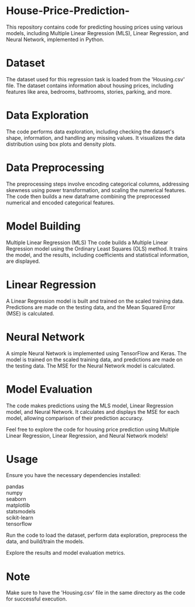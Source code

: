 # House-Price-Prediction-
This repository contains code for predicting housing prices using various models, including Multiple Linear Regression (MLS), Linear Regression, and Neural Network, implemented in Python.

# Dataset
The dataset used for this regression task is loaded from the 'Housing.csv' file. The dataset contains information about housing prices, including features like area, bedrooms, bathrooms, stories, parking, and more.

# Data Exploration
The code performs data exploration, including checking the dataset's shape, information, and handling any missing values. It visualizes the data distribution using box plots and density plots.

# Data Preprocessing
The preprocessing steps involve encoding categorical columns, addressing skewness using power transformation, and scaling the numerical features. The code then builds a new dataframe combining the preprocessed numerical and encoded categorical features.

# Model Building
Multiple Linear Regression (MLS)
The code builds a Multiple Linear Regression model using the Ordinary Least Squares (OLS) method. It trains the model, and the results, including coefficients and statistical information, are displayed.

 # Linear Regression
A Linear Regression model is built and trained on the scaled training data. Predictions are made on the testing data, and the Mean Squared Error (MSE) is calculated.

# Neural Network
A simple Neural Network is implemented using TensorFlow and Keras. The model is trained on the scaled training data, and predictions are made on the testing data. The MSE for the Neural Network model is calculated.

# Model Evaluation
The code makes predictions using the MLS model, Linear Regression model, and Neural Network. It calculates and displays the MSE for each model, allowing comparison of their prediction accuracy.

Feel free to explore the code for housing price prediction using Multiple Linear Regression, Linear Regression, and Neural Network models!

# Usage
Ensure you have the necessary dependencies installed:

pandas      
numpy              
seaborn                            
matplotlib                           
statsmodels                                   
scikit-learn                                
tensorflow                          


Run the code to load the dataset, perform data exploration, preprocess the data, and build/train the models.

Explore the results and model evaluation metrics.

# Note
Make sure to have the 'Housing.csv' file in the same directory as the code for successful execution.
